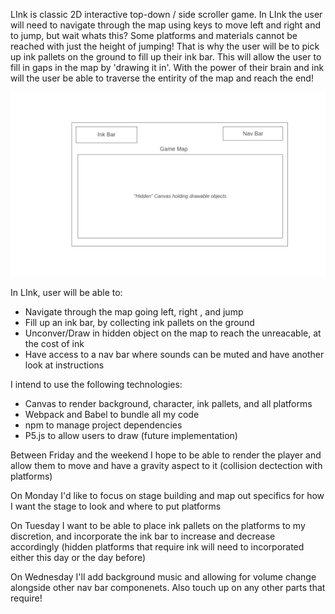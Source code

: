 LInk is classic 2D interactive top-down / side scroller game. In LInk the user will need to navigate through the map using keys to move left and right and to jump, but wait whats this? Some platforms and materials cannot be reached with just the height of jumping! That is why the user will be to pick up ink pallets on the ground to fill up their ink bar. This will allow the user to fill in gaps in the map by 'drawing it in'. With the power of their brain and ink will the user be able to traverse the entirity of the map and reach the end! 

![wireframe](./assests/Homepage.png)

In LInk, user will be able to: 
- Navigate through the map going left, right , and jump
- Fill up an ink bar, by collecting ink pallets on the ground
- Unconver/Draw in hidden object on the map to reach the unreacable, at the cost of ink 
- Have access to a nav bar where sounds can be muted and have another look at instructions

I intend to use the following technologies: 
- Canvas to render background, character, ink pallets, and all platforms
- Webpack and Babel to bundle all my code 
- npm to manage project dependencies
- P5.js to allow users to draw (future implementation)

Between Friday and the weekend I hope to be able to render the player and allow them to move and have a gravity aspect to it (collision dectection with platforms)

On Monday I'd like to focus on stage building and map out specifics for how I want the stage to look and where to put platforms 

On Tuesday I want to be able to place ink pallets on the platforms to my discretion, and incorporate the ink bar to increase and decrease accordingly (hidden platforms that require ink will need to incorporated either this day or the day before)

On Wednesday I'll add background music and allowing for volume change alongside other nav bar componenets. Also touch up on any other parts that require! 